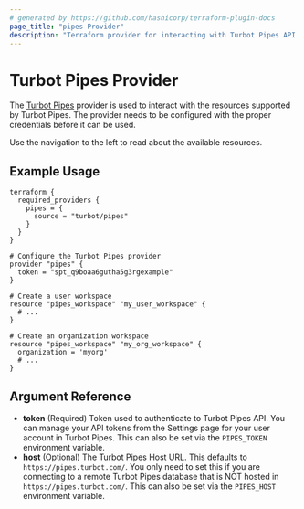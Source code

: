 ```yaml
---
# generated by https://github.com/hashicorp/terraform-plugin-docs
page_title: "pipes Provider"
description: "Terraform provider for interacting with Turbot Pipes API."
---
```


# Turbot Pipes Provider

<!-- Turbot Pipes provides a hosted platform for Steampipe, simplifying setup and operation, accelerating integration, and providing solutions for collaborating and sharing insights. -->

The [Turbot Pipes](https://pipes.turbot.com/) provider is used to interact
with the resources supported by Turbot Pipes.  The provider needs to be
configured with the proper credentials before it can be used.

Use the navigation to the left to read about the available resources.

## Example Usage

```hcl
terraform {
  required_providers {
    pipes = {
      source = "turbot/pipes"
    }
  }
}

# Configure the Turbot Pipes provider
provider "pipes" {
  token = "spt_q9boaa6gutha5g3rgexample"
}

# Create a user workspace
resource "pipes_workspace" "my_user_workspace" {
  # ...
}

# Create an organization workspace
resource "pipes_workspace" "my_org_workspace" {
  organization = 'myorg'
  # ...
}
```

## Argument Reference

- **token** (Required) Token used to authenticate to Turbot Pipes API. You can manage your API tokens from the Settings page for your user account in Turbot Pipes. This can also be set via the `PIPES_TOKEN` environment variable.
- **host** (Optional) The Turbot Pipes Host URL. This defaults to `https://pipes.turbot.com/`. You only need to set this if you are connecting to a remote Turbot Pipes database that is NOT hosted in `https://pipes.turbot.com/`. This can also be set via the `PIPES_HOST` environment variable.
